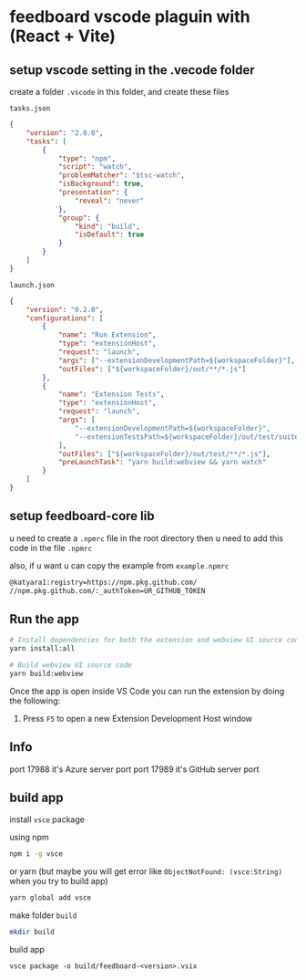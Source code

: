 # feedboard vscode plaguin with (React + Vite)

## setup vscode setting in the .vecode folder

create a folder `.vscode` in this folder, and create these files

`tasks.json`

```json
{
    "version": "2.0.0",
    "tasks": [
        {
            "type": "npm",
            "script": "watch",
            "problemMatcher": "$tsc-watch",
            "isBackground": true,
            "presentation": {
                "reveal": "never"
            },
            "group": {
                "kind": "build",
                "isDefault": true
            }
        }
    ]
}
```

`launch.json`

```json
{
    "version": "0.2.0",
    "configurations": [
        {
            "name": "Run Extension",
            "type": "extensionHost",
            "request": "launch",
            "args": ["--extensionDevelopmentPath=${workspaceFolder}"],
            "outFiles": ["${workspaceFolder}/out/**/*.js"]
        },
        {
            "name": "Extension Tests",
            "type": "extensionHost",
            "request": "launch",
            "args": [
                "--extensionDevelopmentPath=${workspaceFolder}",
                "--extensionTestsPath=${workspaceFolder}/out/test/suite/index"
            ],
            "outFiles": ["${workspaceFolder}/out/test/**/*.js"],
            "preLaunchTask": "yarn build:webview && yarn watch"
        }
    ]
}
```

## setup feedboard-core lib

u need to create a `.npmrc` file in the root directory then u need to add this code in the file `.npmrc`

also, if u want u can copy the example from `example.npmrc`

```bash
@katyara1:registry=https://npm.pkg.github.com/
//npm.pkg.github.com/:_authToken=UR_GITHUB_TOKEN
```

## Run the app

```bash
# Install dependencies for both the extension and webview UI source code
yarn install:all

# Build webview UI source code
yarn build:webview
```

Once the app is open inside VS Code you can run the extension by doing the following:

1. Press `F5` to open a new Extension Development Host window

## Info

port 17988 it's Azure server port
port 17989 it's GitHub server port

## build app

install `vsce` package

using npm

```bash
npm i -g vsce
```

or yarn (but maybe you will get error like `ObjectNotFound: (vsce:String)` when you try to build app)

```bash
yarn global add vsce
```

make folder `build`

```bash
mkdir build
```

build app

```
vsce package -o build/feedboard-<version>.vsix
```
